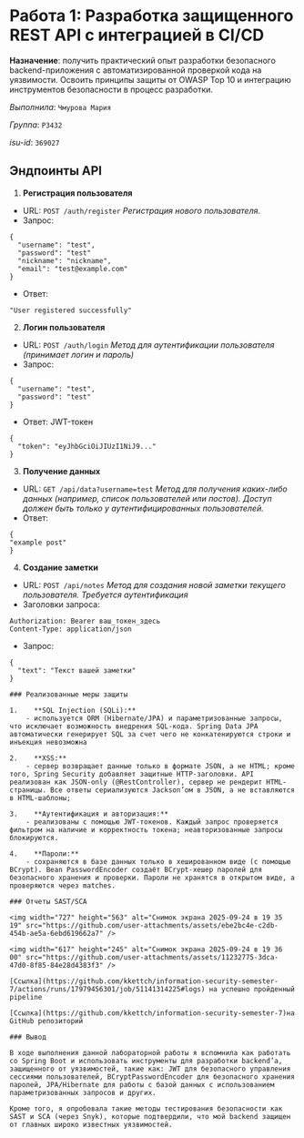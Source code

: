# Работа 1: Разработка защищенного REST API с интеграцией в CI/CD

**Назначение**: получить практический опыт разработки безопасного backend-приложения с автоматизированной проверкой кода на уязвимости. Освоить принципы защиты от OWASP Top 10 и интеграцию инструментов безопасности в процесс разработки.

*Выполнила*: `Чмурова Мария`

*Группа*: `P3432`

*isu-id*: `369027`

## Эндпоинты API

1. **Регистрация пользователя**
- URL:  `POST /auth/register`
  *Регистрация нового пользователя*.
- Запрос:
```
{
  "username": "test",
  "password": "test"
  "nickname": "nickname",
  "email": "test@example.com"
}
```
- Ответ:
```
"User registered successfully"
```

2. **Логин пользователя**
- URL: `POST /auth/login`
  *Метод для аутентификации пользователя (принимает логин и пароль)*
- Запрос:
```
{
  "username": "test",
  "password": "test"
}
```
- Ответ: JWT-токен
```
{
  "token": "eyJhbGciOiJIUzI1NiJ9..."
}
```

3. **Получение данных**
- URL: `GET /api/data?username=test`
  *Метод для получения каких-либо данных (например, список пользователей или постов). Доступ должен быть только у аутентифицированных пользователей.*
- Ответ:
```
{
"example post"
}
```

4. **Создание заметки**
- URL: `POST /api/notes`
  *Метод для создания новой заметки текущего пользователя. Требуется аутентификация*
- Заголовки запроса:
```
Authorization: Bearer ваш_токен_здесь
Content-Type: application/json
```
- Запрос:
```
{
  "text": "Текст вашей заметки"
}

### Реализованные меры защиты

1.    **SQL Injection (SQLi):**
	- используется ORM (Hibernate/JPA) и параметризованные запросы, что исключает возможность внедрения SQL-кода. Spring Data JPA автоматически генерирует SQL за счет чего не конкатенируются строки и инъекция невозможна

2.    **XSS:**
	- сервер возвращает данные только в формате JSON, а не HTML; кроме того, Spring Security добавляет защитные HTTP-заголовки. API реализован как JSON-only (@RestController), сервер не рендерит HTML-страницы. Все ответы сериализуются Jackson’ом в JSON, а не вставляются в HTML-шаблоны;

3.    **Аутентификация и авторизация:**
	- реализованы с помощью JWT-токенов. Каждый запрос проверяется фильтром на наличие и корректность токена; неавторизованные запросы блокируются.

4.    **Пароли:**
	- сохраняются в базе данных только в хешированном виде (с помощью BCrypt). Bean PasswordEncoder создаёт BCrypt-хешер паролей для безопасного хранения и проверки. Пароли не хранятся в открытом виде, а проверяются через matches.

### Отчеты SAST/SCA

<img width="727" height="563" alt="Снимок экрана 2025-09-24 в 19 35 19" src="https://github.com/user-attachments/assets/ebe2bc4e-c2db-454b-ae5a-6ebd619662a7" />

<img width="617" height="245" alt="Снимок экрана 2025-09-24 в 19 36 00" src="https://github.com/user-attachments/assets/11232775-3dca-47d0-8f85-84e28d4383f3" />

[Ссылка](https://github.com/kkettch/information-security-semester-7/actions/runs/17979456301/job/51141314225#logs) на успешно пройденный pipeline

[Ссылка](https://github.com/kkettch/information-security-semester-7)на GitHub репозиторий

### Вывод

В ходе выполнения данной лабораторной работы я вспомнила как работать со Spring Boot и использовать инструменты для разработки backend’а, защищенного от уязвимостей, такие как: JWT для безопасного управления сессиями пользователей, BCryptPasswordEncoder для безопасного хранения паролей, JPA/Hibernate для работы с базой данных с использованием параметризованных запросов и других.

Кроме того, я опробовала такие методы тестирования безопасности как SAST и SCA (через Snyk), которые подтвердили, что мой backend защищен от главных широко известных уязвимостей.
```


